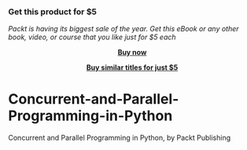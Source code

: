 
### Get this product for $5

<i>Packt is having its biggest sale of the year. Get this eBook or any other book, video, or course that you like just for $5 each</i>


<b><p align='center'>[Buy now](https://packt.link/9781804611944)</p></b>


<b><p align='center'>[Buy similar titles for just $5](https://subscription.packtpub.com/search)</p></b>


# Concurrent-and-Parallel-Programming-in-Python
Concurrent and Parallel Programming in Python, by Packt Publishing
